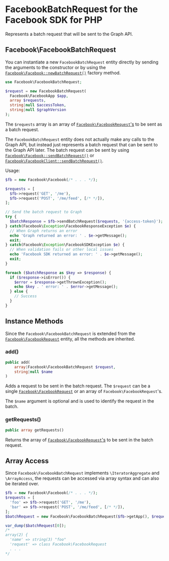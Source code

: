 # FacebookBatchRequest for the Facebook SDK for PHP

Represents a batch request that will be sent to the Graph API.

## Facebook\FacebookBatchRequest

You can instantiate a new `FacebookBatchRequest` entity directly by sending the arguments to the constructor or
by using the [`Facebook\Facebook::newBatchRequest()`](Facebook.md#newBatchRequest) factory method.

```php
use Facebook\FacebookBatchRequest;

$request = new FacebookBatchRequest(
  Facebook\FacebookApp $app,
  array $requests,
  string|null $accessToken,
  string|null $graphVersion
);
```

The `$requests` array is an array of [`Facebook\FacebookRequest`'s](FacebookRequest.md) to be sent as a batch request.

The `FacebookBatchRequest` entity does not actually make any calls to the Graph API, but instead just represents a batch request that can be sent to the Graph API later. The batch request can be sent by using [`Facebook\Facebook::sendBatchRequest()`](Facebook.md#sendbatchrequest) or [`Facebook\FacebookClient::sendBatchRequest()`](FacebookClient.md#sendbatchrequest.md).

Usage:

```php
$fb = new Facebook\Facebook(/* . . . */);

$requests = [
  $fb->request('GET', '/me'),
  $fb->request('POST', '/me/feed', [/* */]),
];

// Send the batch request to Graph
try {
  $batchResponse = $fb->sendBatchRequest($requests, '{access-token}');
} catch(Facebook\Exception\FacebookResponseException $e) {
  // When Graph returns an error
  echo 'Graph returned an error: ' . $e->getMessage();
  exit;
} catch(Facebook\Exception\FacebookSDKException $e) {
  // When validation fails or other local issues
  echo 'Facebook SDK returned an error: ' . $e->getMessage();
  exit;
}

foreach ($batchResponse as $key => $response) {
  if ($response->isError()) {
    $error = $response->getThrownException();
    echo $key . ' error: ' . $error->getMessage();
  } else {
    // Success
  }
}
```

## Instance Methods

Since the `Facebook\FacebookBatchRequest` is extended from the [`Facebook\FacebookRequest`](FacebookRequest.md) entity, all the methods are inherited.

### add()
```php
public add(
    array|Facebook\FacebookBatchRequest $request,
    string|null $name
)
```
Adds a request to be sent in the batch request. The `$request` can be a single [`Facebook\FacebookRequest`](FacebookRequest.md) or an array of `Facebook\FacebookRequest`'s.

The `$name` argument is optional and is used to identify the request in the batch.

### getRequests()
```php
public array getRequests()
```
Returns the array of [`Facebook\FacebookRequest`'s](FacebookRequest.md) to be sent in the batch request.

## Array Access

Since `Facebook\FacebookBatchRequest` implements `\IteratorAggregate` and `\ArrayAccess`, the requests can be accessed via array syntax and can also be iterated over.

```php
$fb = new Facebook\Facebook(/* . . . */);
$requests = [
  'foo' => $fb->request('GET', '/me'),
  'bar' => $fb->request('POST', '/me/feed', [/* */]),
];
$batchRequest = new Facebook\FacebookBatchRequest($fb->getApp(), $requests, '{access-token}');

var_dump($batchRequest[0]);
/*
array(2) {
  'name' => string(3) "foo"
  'request' => class Facebook\FacebookRequest
  . . .
*/
```
